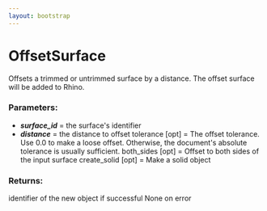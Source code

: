 ```yaml
---
layout: bootstrap
---
```


# OffsetSurface

Offsets a trimmed or untrimmed surface by a distance. The offset surface
        will be added to Rhino.
          

### Parameters:

- ***surface_id*** = the surface's identifier
- ***distance*** = the distance to offset
tolerance [opt] = The offset tolerance. Use 0.0 to make a loose offset. Otherwise, the
  document's absolute tolerance is usually sufficient.
both_sides [opt] = Offset to both sides of the input surface
create_solid [opt] = Make a solid object
        

### Returns:


identifier of the new object if successful
None on error
        


